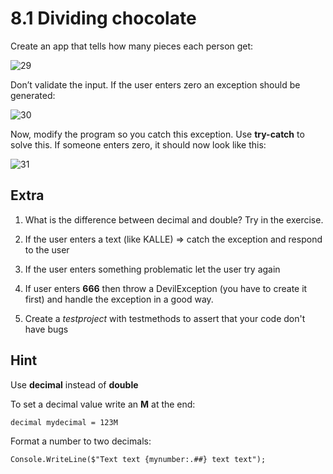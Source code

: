 ﻿# 8.1 Dividing chocolate

Create an app that tells how many pieces each person get:

![29](Images/29.png)

Don’t validate the input. If the user enters zero an exception should be generated:

![30](Images/30.png)

Now, modify the program so you catch this exception. Use **try-catch** to solve this. If someone enters zero, it should now look like this:

![31](Images/31.png)

## Extra

1. What is the difference between decimal and double? Try in the exercise.

2. If the user enters a text (like KALLE) => catch the exception and respond to the user

3. If the user enters something problematic let the user try again

4. If user enters **666** then throw a DevilException (you have to create it first) and handle the exception in a good way.

5. Create a *testproject* with testmethods to assert that your code don't have bugs

## Hint

Use **decimal** instead of **double**

To set a decimal value write an **M** at the end:

    decimal mydecimal = 123M

Format a number to two decimals:

    Console.WriteLine($"Text text {mynumber:.##} text text");

